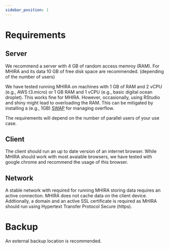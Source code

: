 ```yaml
---
sidebar_position: 1
---
```


# Requirements

## Server

We recommend a server with 4 GB of random access memroy (RAM).
For MHIRA and its data 10 GB of free disk space are recommended. (depending of the number of users)

We have tested running MHIRA on machines with 1 GB of RAM and 2 vCPU (e.g., AWS t3.micro) or 1 GB RAM and 1 vCPU (e.g., basic digital ocean droplet).
This works fine for MHIRA. However, occasionally, using RStudio and shiny might lead to overloading the RAM.
This can be mitigated by installing a (e.g., 1GB) [SWAP](https://linuxize.com/post/how-to-add-swap-space-on-ubuntu-20-04/) for managing overflow. 

The requirements will depend on the number of parallel users of your use case.

## Client

The client should run an up to date version of an internet browser. 
While MHIRA should work with most avaiable browsers, we have tested with google chrome and recommend the usage of this browser. 

## Network 

A stable network with required for running MHIRA storing data requires an active connection. 
MHIRA does not cache data on the client device.
Addtionally, a domain and an active SSL certificate is required as MHIRA should run using Hypertext Transfer Protocol Secure (https).

# Backup

An external backup location is recommended. 